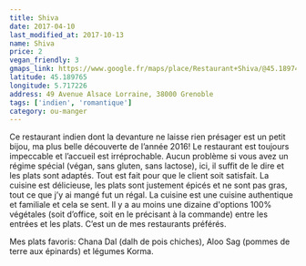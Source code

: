 ```yaml
---
title: Shiva
date: 2017-04-10
last_modified_at: 2017-10-13
name: Shiva
price: 2
vegan_friendly: 3
gmaps_link: https://www.google.fr/maps/place/Restaurant+Shiva/@45.18974,5.71724,15z/data=!4m5!3m4!1s0x0:0x27cbf34e90009709!8m2!3d45.18974!4d5.71724
latitude: 45.189765
longitude: 5.717226
address: 49 Avenue Alsace Lorraine, 38000 Grenoble
tags: ['indien', 'romantique']
category: ou-manger
---
```


Ce restaurant indien dont la devanture ne laisse rien présager est un petit bijou, ma plus belle découverte de l’année 2016!
Le restaurant est toujours impeccable et l’accueil est irréprochable. Aucun problème si vous avez un régime spécial (végan, sans gluten, sans lactose), ici, il suffit de le dire et les plats sont adaptés. Tout est fait pour que le client soit satisfait.
La cuisine est délicieuse, les plats sont justement épicés et ne sont pas gras, tout ce que j’y ai mangé fut un régal. La cuisine est une cuisine authentique et familiale et cela se sent.
Il y a au moins une dizaine d'options 100% végétales (soit d’office, soit en le précisant à la commande) entre les entrées et les plats. C’est un de mes restaurants préférés. 


Mes plats favoris: Chana Dal (dalh de pois chiches), Aloo Sag (pommes de terre aux épinards) et légumes Korma.